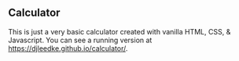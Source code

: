 ## Calculator
This is just a very basic calculator created with vanilla HTML, CSS, &amp; Javascript.  You can see a running version at https://djleedke.github.io/calculator/.   
